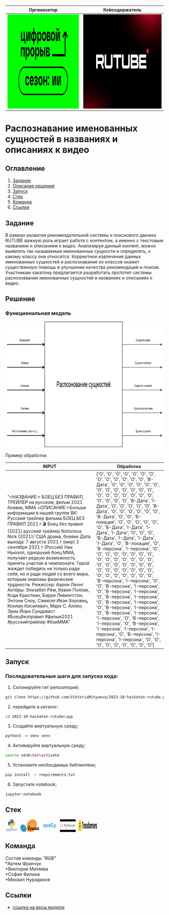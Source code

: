 | Организатор  | Кейсодержатель |
| ------------- | ------------- |
| <img width="600" height="300" alt="image" src="https://github.com/ViktoriaMityaeva/2023-10-hackaton-rutube/blob/main/static-all/cplogo.jpg">  | <img width="600" height="300" alt="image" src="https://github.com/ViktoriaMityaeva/2023-10-hackaton-rutube/blob/main/static-all/rutube-logo.jpg">  |

# Распознавание именованных сущностей в названиях и описаниях к видео

## Оглавление
1. [Задание](#zadanie)
2. [Описание решения](#solution)
3. [Запуск](#startup)
4. [Стек](#stack)
5. [Команда](#team)
6. [Ссылки](#urls)

## <a name="zadanie"> Задание </a>

В рамках развития рекомендательной системы и поискового движка RUTUBE важную роль играет работа c контентом, а именно с текстовым названием и описанием к видео. Анализируя данный контент, можно выявлять так называемые именованные сущности и определять, к какому классу они относятся.
Корректное извлечение данных именованных сущностей и распознавание их классов окажет существенную помощь в улучшении качества рекомендаций и поиске.
Участникам хакатона предлагается разработать прототип системы распознавания именованных сущностей в названиях и описаниях к видео.

## <a name="solution">Решение </a>


### Функциональная модель
<img width="900" height="400" alt="func_scheme" src="https://github.com/ViktoriaMityaeva/2023-10-hackaton-rutube/blob/main/static-all/func_model.png"> 

<br>
<p>Пример обработки </p>

| INPUT  | Обработка |
| ------------- | ------------- |
| "<НАЗВАНИЕ:> БОЕЦ БЕЗ ПРАВИЛ, ТРЕЙЛЕР на русском, фильм 2021 боевик, MMA <ОПИСАНИЕ:>Больше информации в нашей группе ВК: <LINK> Русский трейлер фильма БОЕЦ БЕЗ ПРАВИЛ 2021 г 🎬 Боец без правил (2021) русский трейлер Notorious Nick (2021)/ США драма, боевик Дата выхода: 7 августа 2021 г (мир) 2 сентября 2021 г (Россия) Ник Ньюэлл, однорукий боец ММА, получает редкую возможность принять участие в чемпионате. Герой жаждет победить не только ради себя, но и ради людей со всего мира, которым знакомы физические трудности. Режиссер: Аарон Леонг Актёры: Элизабет Рём, Кевин Поллак, Коди Кристиан, Бэрри Ливингстон, Энтони Сноу, Сэмюэл Ивэн Хоровиц, Конлан Кисилевич, Марк С. Аллен, Эрик Йорн Сундквист #Боецбезправил #фильм2021 #русскийтрейлер #боиММА"  | ['O', 'O', 'O', 'O', 'O', 'O', 'O', 'O', 'O', 'O', 'O', 'O', 'O', 'B-Дата', 'O', 'O', 'O', 'O', 'O', 'O', 'O', 'O', 'O', 'O', 'O', 'O', 'O', 'O', 'O', 'O', 'O', 'O', 'O', 'O', 'O', 'O', 'O', 'O', 'B-Дата', 'I-Дата', 'O', 'O', 'O', 'O', 'O', 'B-Дата', 'O', 'O', 'O', 'O', 'O', 'O', 'B-Дата', 'O', 'O', 'B-локация', 'O', 'O', 'O', 'O', 'O', 'O', 'B-Дата', 'I-Дата', 'I-Дата', 'I-Дата', 'O', 'O', 'O', 'B-Дата', 'I-Дата', 'I-Дата', 'I-Дата', 'O', 'B-локация', 'O', 'B-персона', 'I-персона', 'O', 'O', 'O', 'O', 'O', 'O', 'O', 'O', 'O', 'O', 'O', 'O', 'O', 'O', 'O', 'O', 'O', 'O', 'O', 'O', 'O', 'O', 'O', 'O', 'O', 'O', 'O', 'O', 'O', 'O', 'O', 'O', 'O', 'O', 'O', 'O', 'B-персона', 'I-персона', 'O', 'O', 'B-персона', 'I-персона', 'O', 'B-персона', 'I-персона', 'O', 'B-персона', 'I-персона', 'O', 'B-персона', 'I-персона', 'O', 'B-персона', 'I-персона', 'O', 'B-персона', 'I-персона', 'I-персона', 'O', 'B-персона', 'I-персона', 'O', 'B-персона', 'I-персона', 'I-персона', 'I-персона', 'O', 'B-персона', 'I-персона', 'I-персона', 'O', 'O', 'O', 'O', 'O', 'O', 'O', 'O', 'O']  |


## <a name="startup">Запуск</a>

### Последовательные шаги для запуска кода:
1. Склонируйте гит репозиторий;    
```Bash
git clone https://github.com/ViktoriaMityaeva/2023-10-hackaton-rutube.git
```

2. перейдите в каталог;    
```Bash
cd 2023-10-hackaton-rutube\app
```

3. Создайте виртуальную среду;    
```Bash
python3 -m venv venv
```

4. Активируйте виртуальную среду;    
```Bash
source venb\bin\activate
```
5. Установите необходимые библиотеки;    
```Bash
pip install -r requirements.txt
```

6. Запустите notebook;    
```Bash
jupyter-notebook
```

## <a name="stack">Стек </a>
  <img src="https://github.com/devicons/devicon/blob/master/icons/python/python-original-wordmark.svg" title="Python" alt="Python" width="40" height="40"/>&nbsp;
  <img src="https://github.com/ViktoriaMityaeva/2023-10-hackaton-rutube/blob/main/static-all/scikit.jpg" title="scikit" alt="scikit" width="60" height="40"/>&nbsp;
  <img src="https://github.com/ViktoriaMityaeva/2023-10-hackaton-rutube/blob/main/static-all/spacy.jpg" title="spacy" alt="spacy" width="50" height="40"/>&nbsp;
  <img src="https://github.com/ViktoriaMityaeva/2023-10-hackaton-rutube/blob/main/static-all/torch.jpg" title="torch" alt="torch" width="50" height="40"/>&nbsp;
  <img src="https://github.com/ViktoriaMityaeva/2023-10-hackaton-rutube/blob/main/static-all/transformers.jpg" title="transformers" alt="transformers" width="60" height="40"/>&nbsp;

## <a name="team">Команда </a>

*Состав команды "RGB"*    
*Артем Франчук    
*Виктория Митяева    
*София Филина    
*Михаил Нуридинов    

## <a name="urls">Ссылки </a>
 
- [ссылка на весы модели](https://disk.yandex.ru/d/oi_83x6jAtDpZA)    